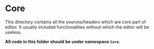 # Core

This directory contains all the sources/headers which are core part of editor. 
It usually included functionalities without which the editor will be useless. 

**All code in this folder should be under namespace `Core`**.